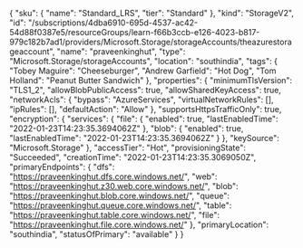 {
    "sku": {
        "name": "Standard_LRS",
        "tier": "Standard"
    },
    "kind": "StorageV2",
    "id": "/subscriptions/4dba6910-695d-4537-ac42-54d88f0387e5/resourceGroups/learn-f66b3ccb-e126-4023-b817-979c182b7ad1/providers/Microsoft.Storage/storageAccounts/theazurestorageaccount",
    "name": "praveenkinghut",
    "type": "Microsoft.Storage/storageAccounts",
    "location": "southindia",
    "tags": {
        "Tobey Maguire": "Cheeseburger",
        "Andrew Garfield": "Hot Dog",
        "Tom Holland": "Peanut Butter Sandwich"
    },
    "properties": {
        "minimumTlsVersion": "TLS1_2",
        "allowBlobPublicAccess": true,
        "allowSharedKeyAccess": true,
        "networkAcls": {
            "bypass": "AzureServices",
            "virtualNetworkRules": [],
            "ipRules": [],
            "defaultAction": "Allow"
        },
        "supportsHttpsTrafficOnly": true,
        "encryption": {
            "services": {
                "file": {
                    "enabled": true,
                    "lastEnabledTime": "2022-01-23T14:23:35.3694062Z"
                },
                "blob": {
                    "enabled": true,
                    "lastEnabledTime": "2022-01-23T14:23:35.3694062Z"
                }
            },
            "keySource": "Microsoft.Storage"
        },
        "accessTier": "Hot",
        "provisioningState": "Succeeded",
        "creationTime": "2022-01-23T14:23:35.3069050Z",
        "primaryEndpoints": {
            "dfs": "https://praveenkinghut.dfs.core.windows.net/",
            "web": "https://praveenkinghut.z30.web.core.windows.net/",
            "blob": "https://praveenkinghut.blob.core.windows.net/",
            "queue": "https://praveenkinghut.queue.core.windows.net/",
            "table": "https://praveenkinghut.table.core.windows.net/",
            "file": "https://praveenkinghut.file.core.windows.net/"
        },
        "primaryLocation": "southindia",
        "statusOfPrimary": "available"
    }
}
